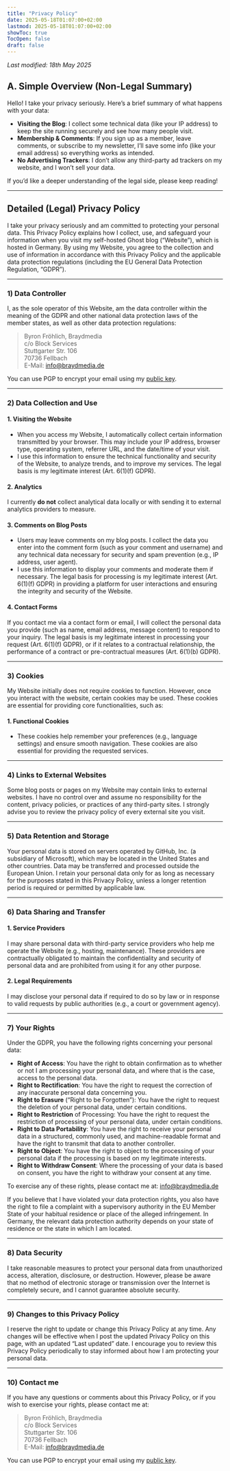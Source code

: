 ```yaml
---
title: "Privacy Policy"
date: 2025-05-18T01:07:00+02:00
lastmod: 2025-05-18T01:07:00+02:00
showToc: true
TocOpen: false
draft: false
---
```


*Last modified: 18th May 2025*

## A. Simple Overview (Non-Legal Summary)
Hello! I take your privacy seriously. Here’s a brief summary of what happens with your data:  
- **Visiting the Blog**: I collect some technical data (like your IP address) to keep the site running securely and see how many people visit.
- **Membership & Comments**: If you sign up as a member, leave comments, or subscribe to my newsletter, I’ll save some info (like your email address) so everything works as intended.
- **No Advertising Trackers**: I don’t allow any third-party ad trackers on my website, and I won’t sell your data.

If you’d like a deeper understanding of the legal side, please keep reading!

---

## Detailed (Legal) Privacy Policy
I take your privacy seriously and am committed to protecting your personal data. This Privacy Policy explains how I collect, use, and safeguard your information when you visit my self-hosted Ghost blog (“Website”), which is hosted in Germany. By using my Website, you agree to the collection and use of information in accordance with this Privacy Policy and the applicable data protection regulations (including the EU General Data Protection Regulation, “GDPR”).

---

### 1) Data Controller
I, as the sole operator of this Website, am the data controller within the meaning of the GDPR and other national data protection laws of the member states, as well as other data protection regulations:

> Byron Fröhlich, Braydmedia  
> c/o Block Services  
> Stuttgarter Str. 106  
> 70736 Fellbach  
> E-Mail: info@braydmedia.de  

You can use PGP to encrypt your email using my [public key](https://keys.openpgp.org/vks/v1/by-fingerprint/D3001046920B6E9CF23679ABC2B176B9DEB8BA48).

---

### 2) Data Collection and Use
#### 1. Visiting the Website
- When you access my Website, I automatically collect certain information transmitted by your browser. This may include your IP address, browser type, operating system, referrer URL, and the date/time of your visit.
- I use this information to ensure the technical functionality and security of the Website, to analyze trends, and to improve my services. The legal basis is my legitimate interest (Art. 6(1)(f) GDPR).

#### 2. Analytics
I currently **do not** collect analytical data locally or with sending it to external analytics providers to measure.

#### 3. Comments on Blog Posts
- Users may leave comments on my blog posts. I collect the data you enter into the comment form (such as your comment and username) and any technical data necessary for security and spam prevention (e.g., IP address, user agent).
- I use this information to display your comments and moderate them if necessary. The legal basis for processing is my legitimate interest (Art. 6(1)(f) GDPR) in providing a platform for user interactions and ensuring the integrity and security of the Website.

#### 4. Contact Forms
If you contact me via a contact form or email, I will collect the personal data you provide (such as name, email address, message content) to respond to your inquiry.
The legal basis is my legitimate interest in processing your request (Art. 6(1)(f) GDPR), or if it relates to a contractual relationship, the performance of a contract or pre-contractual measures (Art. 6(1)(b) GDPR).

---

### 3) Cookies
My Website initially does not require cookies to function. However, once you interact with the website, certain cookies may be used. These cookies are essential for providing core functionalities, such as:
#### 1. Functional Cookies
- These cookies help remember your preferences (e.g., language settings) and ensure smooth navigation. These cookies are also essential for providing the requested services.

---

### 4) Links to External Websites
Some blog posts or pages on my Website may contain links to external websites. I have no control over and assume no responsibility for the content, privacy policies, or practices of any third-party sites. I strongly advise you to review the privacy policy of every external site you visit.

---

### 5) Data Retention and Storage
Your personal data is stored on servers operated by GitHub, Inc. (a subsidiary of Microsoft), which may be located in the United States and other countries. Data may be transferred and processed outside the European Union. I retain your personal data only for as long as necessary for the purposes stated in this Privacy Policy, unless a longer retention period is required or permitted by applicable law.

---

### 6) Data Sharing and Transfer
#### 1. Service Providers
I may share personal data with third-party service providers who help me operate the Website (e.g., hosting, maintenance). These providers are contractually obligated to maintain the confidentiality and security of personal data and are prohibited from using it for any other purpose.

#### 2. Legal Requirements
I may disclose your personal data if required to do so by law or in response to valid requests by public authorities (e.g., a court or government agency).

---

### 7) Your Rights
Under the GDPR, you have the following rights concerning your personal data:  
- **Right of Access**: You have the right to obtain confirmation as to whether or not I am processing your personal data, and where that is the case, access to the personal data.
- **Right to Rectification**: You have the right to request the correction of any inaccurate personal data concerning you.
- **Right to Erasure** (“Right to be Forgotten”): You have the right to request the deletion of your personal data, under certain conditions.
- **Right to Restriction** of Processing: You have the right to request the restriction of processing of your personal data, under certain conditions.
- **Right to Data Portability**: You have the right to receive your personal data in a structured, commonly used, and machine-readable format and have the right to transmit that data to another controller.
- **Right to Object**: You have the right to object to the processing of your personal data if the processing is based on my legitimate interests.
- **Right to Withdraw Consent**: Where the processing of your data is based on consent, you have the right to withdraw your consent at any time.

To exercise any of these rights, please contact me at: info@braydmedia.de

If you believe that I have violated your data protection rights, you also have the right to file a complaint with a supervisory authority in the EU Member State of your habitual residence or place of the alleged infringement. In Germany, the relevant data protection authority depends on your state of residence or the state in which I am located.

---

### 8) Data Security
I take reasonable measures to protect your personal data from unauthorized access, alteration, disclosure, or destruction. However, please be aware that no method of electronic storage or transmission over the Internet is completely secure, and I cannot guarantee absolute security.

---

### 9) Changes to this Privacy Policy
I reserve the right to update or change this Privacy Policy at any time. Any changes will be effective when I post the updated Privacy Policy on this page, with an updated “Last updated” date. I encourage you to review this Privacy Policy periodically to stay informed about how I am protecting your personal data.

---

### 10) Contact me
If you have any questions or comments about this Privacy Policy, or if you wish to exercise your rights, please contact me at:

> Byron Fröhlich, Braydmedia  
> c/o Block Services  
> Stuttgarter Str. 106  
> 70736 Fellbach  
> E-Mail: info@braydmedia.de  

You can use PGP to encrypt your email using my [public key](https://keys.openpgp.org/vks/v1/by-fingerprint/D3001046920B6E9CF23679ABC2B176B9DEB8BA48).